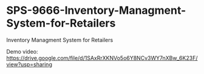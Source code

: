 # SPS-9666-Inventory-Managment-System-for-Retailers
Inventory Managment System for Retailers

Demo video: https://drive.google.com/file/d/1SAxRrXKNVo5o6Y8NCv3WY7nXBw_6K23F/view?usp=sharing
